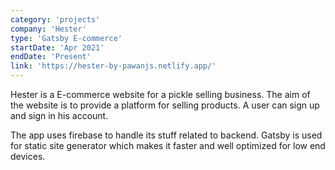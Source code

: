 ```yaml
---
category: 'projects'
company: 'Hester'
type: 'Gatsby E-commerce'
startDate: 'Apr 2021'
endDate: 'Present'
link: 'https://hester-by-pawanjs.netlify.app/'
---
```


Hester is a E-commerce website for a pickle selling business. The aim of the website is to provide a platform for selling products. A user can sign up and sign in his account.

The app uses firebase to handle its stuff related to backend. Gatsby is used for static site generator which makes it faster and well optimized for low end devices.
